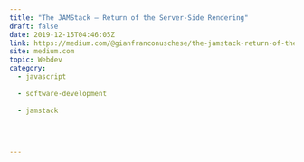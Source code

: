 ```yaml
---
title: "The JAMStack — Return of the Server-Side Rendering"
draft: false
date: 2019-12-15T04:46:05Z
link: https://medium.com/@gianfranconuschese/the-jamstack-return-of-the-server-side-rendering-5a1313dafc92?source=rss------jamstack-5&utm_medium=RSS&utm_source=hune
site: medium.com
topic: Webdev
category:
  - javascript
  
  - software-development
  
  - jamstack
  
   
  

---
```

